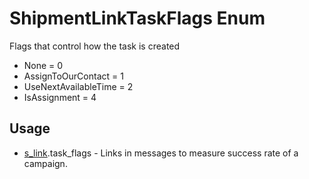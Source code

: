 <properties generated="1" SortOrder="990" />

# ShipmentLinkTaskFlags Enum

Flags that control how the task is created

* None = 0
* AssignToOurContact = 1
* UseNextAvailableTime = 2
* IsAssignment = 4

## Usage
* [s_link](s_link.md).task_flags - Links in messages to measure success rate of a campaign.

